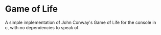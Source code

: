 # Game of Life

A simple implementation of John Conway's Game of Life for the console in c, with no dependencies to speak of.
